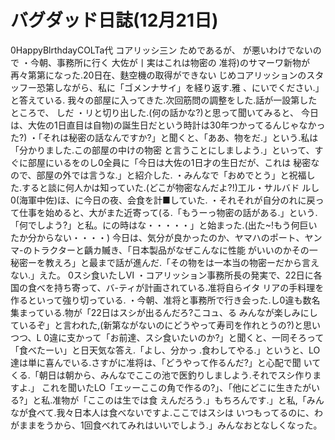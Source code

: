 # バグダッド日誌(12月21日)

0HappyBlrthdayCOLTa代
コアリッシ三ン
ためであるが、
が悪いわけでないので
・今朝、事務所に行く
大佐が丨実はこれは物密の
准将)のサマーワ新物が再々第第になった.20日在、麩空機の取得ができない
じめコアリッションのスタッフー恐第しながら、私に「ゴメンナサイ」を経り返す.雅
、にいでください.」と答えている.
我々の部屋に入ってきた.次回筋問の調整をした.話が一設第したところで、
しだ
・リと切り出した.(何の話かな?)と思って聞いてみると、
今日は、大佐の1日直目は自物)の誕生日だという時計は30年つかってるんじゃなかった?)
・「それは秘密の話なんですか?」と聞くと、「ああ、物をだ.」という.私は「分かりました.この部屋の中けの物密
と言うことにしましよう.」といって、すぐに部屋にいるをのし0全員に「今日は大佐の1日才の生日だが、これは
秘密なので、部屋の外では言うな.」と紹介した.
・みんなで「おめでとう」と祝福した.すると談に何人かは知っていた.(どこが物密なんだよ?!)工ル・サルバド
ルし0(海軍中佐)ほ、に今日の夜、会食を計■していた.
・それそれが自分のれに戻って仕事を始めると、大がまた近寄って(る.「もうーっ物密の話がある.」という.
「何でしよう?」と私。にの時はな・・・・・」と始まった.(出た~!もう何巨いたか分からない・・・・)
今日は、気分が良かったのか、ヤマハのポート、ヤンマ-のトラクターと齲カ贓き、「日本製品がなぜこんなに性能
がいいのかその一秘密ーを教えろ」と最まで話が進んだ.「その物をは一本当の物密ーだから言えない.」えた。
0スシ食いたしⅥ
・コアリッション事務所長の発実で、22日に各国の食べを持ち寄って、バ-ティが計画されている.准将自らイタ
リアの手料理を作るといって強り切っている.
・今朝、准将と事務所で行き会った.し0違も数名集まっている.物が「22日はスシが出るんだろ?こコュ、る
みんなが楽しみにしているぞ」と言われた,(新第ながないのにどうやって寿司を作れとうの?)と思いつつ、L
0違に支かって「お前達、スシ食いたいのか?」と聞くと、一同そろって「食べたーい」と日天気な答え.「よし、分かっ
.食わしてやる.」というと、LO達は単に喜んでいる.さすがに准将は、「どうやって作るんだ?」と心配で聞
いてくる.「朝日は朝から、みんなでここの池で医釣りしましよう.それでスシ作りますよ.」
これを聞いたLO「エッーここの角で作るの?」、「他にどこに生きたがいる?」と私.准物が「ここのは生では食
えんだろう.」もちろんです.」と私,「みんなが食べて.我々日本人は食べないですよ.ここではスシは
いつもってるのに、わがままをうから、1回食べれてみれはいいでしよう.」みんなおとなしくなった。

